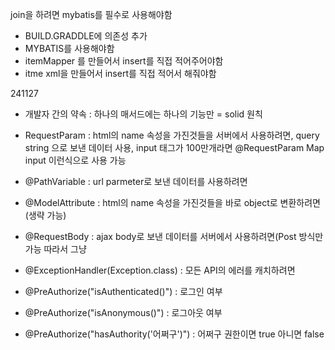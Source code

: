 join을 하려면 mybatis를 필수로 사용해야함

- BUILD.GRADDLE에 의존성 추가
- MYBATIS를 사용해야함
- itemMapper 를 만들어서 insert를 직접 적어주어야함
- itme xml을 만들어서 insert를 직접 적어서 해줘야함

241127
- 개발자 간의 약속 : 하나의 매서드에는 하나의 기능만 = solid 원칙

- RequestParam : html의 name 속성을 가진것들을 서버에서 사용하려면, query string 으로 보낸 데이터 사용,
input 태그가 100만개라면 @RequestParam Map input 이런식으로 사용 가능
- @PathVariable : url parmeter로 보낸 데이터를 사용하려면
- @ModelAttribute : html의 name 속성을 가진것들을 바로 object로 변환하려면(생략 가능)
- @RequestBody : ajax body로 보낸 데이터를 서버에서 사용하려면(Post 방식만 가능 따라서 그냥
- @ExceptionHandler(Exception.class) : 모든 API의 에러를 캐치하려면
- @PreAuthorize("isAuthenticated()") : 로그인 여부
- @PreAuthorize("isAnonymous()") : 로그아웃 여부
- @PreAuthorize("hasAuthority('어쩌구')") : 어쩌구 권한이면 true 아니면 false